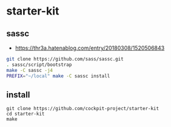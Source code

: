 
# starter-kit
## sassc
- https://thr3a.hatenablog.com/entry/20180308/1520506843
```bash
git clone https://github.com/sass/sassc.git
. sassc/script/bootstrap
make -C sassc -j4
PREFIX="~/local" make -C sassc install
```

## install
```ba
git clone https://github.com/cockpit-project/starter-kit
cd starter-kit
make
```

<!--stackedit_data:
eyJoaXN0b3J5IjpbNTk1ODk4ODY5XX0=
-->